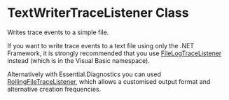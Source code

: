 # TextWriterTraceListener Class

Writes trace events to a simple file.

If you want to write trace events to a text file using only the .NET Framework, it is strongly recommended that you use [FileLogTraceListener](FileLogTraceListener) instead (which is in the Visual Basic namespace). 

Alternatively with Essential.Diagnostics you can used [RollingFileTraceListener](RollingFileTraceListener), which allows a customised output format and alternative creation frequencies.
